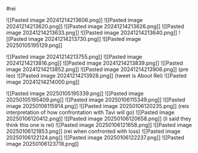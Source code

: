 #rei

![[Pasted image 20241214213606.png]]
![[Pasted image 20241214213620.png]]
![[Pasted image 20241214213626.png]]
![[Pasted image 20241214213633.png]]
![[Pasted image 20241214213640.png]]
![[Pasted image 20241214213730.png]]
![[Pasted image 20250105195129.png]]

![[Pasted image 20241214213755.png]]
![[Pasted image 20241214213816.png]]
![[Pasted image 20241214213839.png]]
![[Pasted image 20241214213852.png]]
![[Pasted image 20241214213906.png]]
(pre leo)
![[Pasted image 20241214213928.png]]
(tweet is About Rei)
![[Pasted image 20241214214000.png]]

![[Pasted image 20250105195339.png]]
![[Pasted image 20250105195409.png]]
![[Pasted image 20250106115349.png]]
![[Pasted image 20250106115914.png]]
![[Pasted image 20250106120235.png]]
(reis interpretation of how confrontation with Tavi will go)
![[Pasted image 20250106120412.png]]
![[Pasted image 20250106120658.png]]
(li said they think this one is rei)
![[Pasted image 20250106121658.png]]
![[Pasted image 20250106121853.png]]
(rei when confronted with loss)
![[Pasted image 20250106122124.png]]
![[Pasted image 20250106122237.png]]
![[Pasted image 20250106123718.png]]
